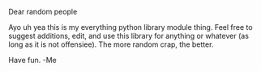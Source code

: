 <h>Dear random people</h>

Ayo uh yea this is my everything python library module thing.
Feel free to suggest additions, edit, and use this library for anything or whatever (as long as it is not offensiee).
The more random crap, the better.

Have fun.
-Me
